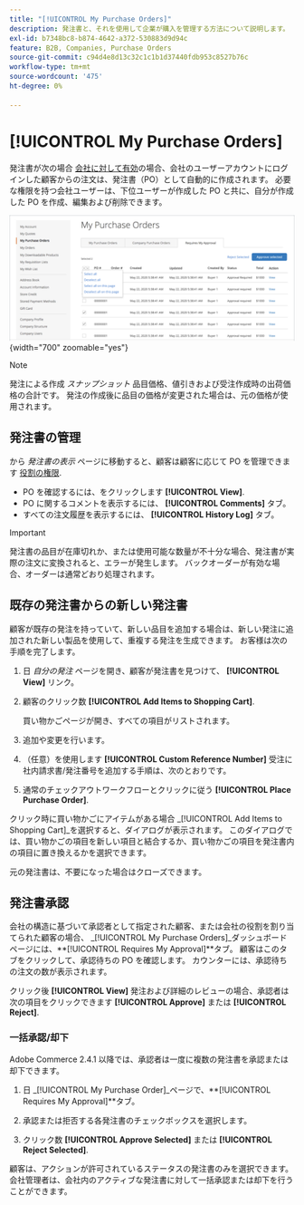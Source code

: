 ```yaml
---
title: "[!UICONTROL My Purchase Orders]"
description: 発注書と、それを使用して企業が購入を管理する方法について説明します。
exl-id: b7348bc8-b874-4642-a372-530883d9d94c
feature: B2B, Companies, Purchase Orders
source-git-commit: c94d4e8d13c32c1c1b1d37440fdb953c8527b76c
workflow-type: tm+mt
source-wordcount: '475'
ht-degree: 0%

---
```


# [!UICONTROL My Purchase Orders]

発注書が次の場合 [会社に対して有効](purchase-order-flow.md)の場合、会社のユーザーアカウントにログインした顧客からの注文は、発注書（PO）として自動的に作成されます。 必要な権限を持つ会社ユーザーは、下位ユーザーが作成した PO と共に、自分が作成した PO を作成、編集および削除できます。

![自分の発注書](./assets/account-dashboard-my-purchase-orders.png){width="700" zoomable="yes"}

>[!NOTE]
>
>発注による作成 _スナップショット_ 品目価格、値引きおよび受注作成時の出荷価格の合計です。 発注の作成後に品目の価格が変更された場合は、元の価格が使用されます。

## 発注書の管理

から _発注書の表示_ ページに移動すると、顧客は顧客に応じて PO を管理できます [役割の権限](account-company-roles-permissions.md).

- PO を確認するには、をクリックします **[!UICONTROL View]**.
- PO に関するコメントを表示するには、 **[!UICONTROL Comments]** タブ。
- すべての注文履歴を表示するには、 **[!UICONTROL History Log]** タブ。

>[!IMPORTANT]
>
>発注書の品目が在庫切れか、または使用可能な数量が不十分な場合、発注書が実際の注文に変換されると、エラーが発生します。 バックオーダーが有効な場合、オーダーは通常どおり処理されます。

## 既存の発注書からの新しい発注書

顧客が既存の発注を持っていて、新しい品目を追加する場合は、新しい発注に追加された新しい製品を使用して、重複する発注を生成できます。 お客様は次の手順を完了します。

1. 日 _自分の発注_ ページを開き、顧客が発注書を見つけて、 **[!UICONTROL View]** リンク。

1. 顧客のクリック数 **[!UICONTROL Add Items to Shopping Cart]**.

   買い物かごページが開き、すべての項目がリストされます。

1. 追加や変更を行います。

1. （任意）を使用します **[!UICONTROL Custom Reference Number]** 受注に社内請求書/発注番号を追加する手順は、次のとおりです。

1. 通常のチェックアウトワークフローとクリックに従う **[!UICONTROL Place Purchase Order]**.

クリック時に買い物かごにアイテムがある場合 _[!UICONTROL Add Items to Shopping Cart]_を選択すると、ダイアログが表示されます。 このダイアログでは、買い物かごの項目を新しい項目と結合するか、買い物かごの項目を発注書内の項目に置き換えるかを選択できます。

元の発注書は、不要になった場合はクローズできます。

## 発注書承認

会社の構造に基づいて承認者として指定された顧客、または会社の役割を割り当てられた顧客の場合、 _[!UICONTROL My Purchase Orders]_ダッシュボードページには、**[!UICONTROL Requires My Approval]**タブ。 顧客はこのタブをクリックして、承認待ちの PO を確認します。 カウンターには、承認待ちの注文の数が表示されます。

クリック後 **[!UICONTROL View]** 発注および詳細のレビューの場合、承認者は次の項目をクリックできます **[!UICONTROL Approve]** または **[!UICONTROL Reject]**.

### 一括承認/却下

Adobe Commerce 2.4.1 以降では、承認者は一度に複数の発注書を承認または却下できます。

1. 日 _[!UICONTROL My Purchase Order]_ページで、**[!UICONTROL Requires My Approval]**タブ。

1. 承認または拒否する各発注書のチェックボックスを選択します。

1. クリック数 **[!UICONTROL Approve Selected]** または **[!UICONTROL Reject Selected]**.

顧客は、アクションが許可されているステータスの発注書のみを選択できます。 会社管理者は、会社内のアクティブな発注書に対して一括承認または却下を行うことができます。
